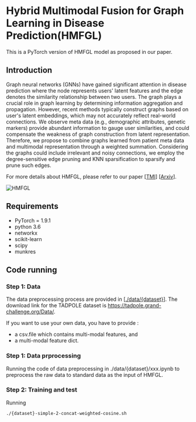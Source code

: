 # Hybrid Multimodal Fusion for Graph Learning in Disease Prediction(HMFGL)

This is a PyTorch version of HMFGL model as proposed in our paper.

## Introduction

Graph neural networks (GNNs) have gained significant attention in disease prediction where the node represents users' latent features and the edge denotes the similarity relationship between two users. The graph plays a crucial role in graph learning by determining information aggregation and propagation. However, recent methods typically construct graphs based on user's latent embeddings, which may not accurately reflect real-world connections. We observe meta data (e.g., demographic attributes, genetic markers) provide abundant information to gauge user similarities, and could compensate the weakness of graph construction from latent representation. Therefore, we propose to combine graphs learned from patient meta data and multimodal representation through a weighted summation.  Considering the graphs could include irrelevant and noisy connections, we employ the degree-sensitive edge pruning and KNN sparsification to sparsify and prune such edges.

For more details about HMFGL, please refer to our paper [[TMI](https://ieeexplore.ieee.org/abstract/document/9733917)] [[Arxiv](https://arxiv.org/abs/2203.05880)].

![HMFGL](https://github.com/JobYoo/HMFGL/assets/153283474/5b04258d-09c1-47ba-ba99-30761c15b690)

## Requirements

* PyTorch = 1.9.1
* python 3.6
* networkx
* scikit-learn
* scipy
* munkres

## Code running
### Step 1: Data

The data preprocessing process are provided in [[./data/{dataset}](https://github.com/JobYoo/MMGL/blob/main/data/)].
The download link for the TADPOLE dataset is https://tadpole.grand-challenge.org/Data/.

If you want to use your own data, you have to provide :

* a csv.file which contains multi-modal features, and
* a multi-modal feature dict.

### Step 1: Data prprocessing

Running the code of data preprocessing in ./data/{dataset}/xxx.ipynb to preprocess the raw data to standard data as the input of HMFGL.

### Step 2: Training and test

Running

```
./{dataset}-simple-2-concat-weighted-cosine.sh
```
